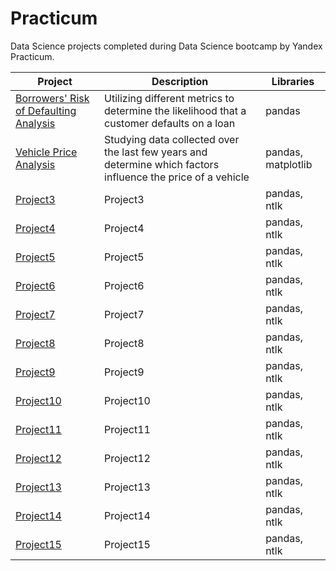# Practicum
Data Science projects completed during Data Science bootcamp by Yandex Practicum.

|Project |Description	|Libraries|
| ------ | ------ | ------ |
|[Borrowers' Risk of Defaulting Analysis](https://github.com/atikhomirovs/Practicum/tree/Project1) | Utilizing different metrics to determine the likelihood that a customer defaults on a loan | pandas |
|[Vehicle Price Analysis](https://github.com/atikhomirovs/Practicum/tree/Project2) | Studying data collected over the last few years and determine which factors influence the price of a vehicle | pandas, matplotlib |
|[Project3](https://github.com/atikhomirovs/Practicum/tree/Project3) | Project3 | pandas, ntlk |
|[Project4](https://github.com/atikhomirovs/Practicum/tree/Project4) | Project4 | pandas, ntlk |
|[Project5](https://github.com/atikhomirovs/Practicum/tree/Project5) | Project5 | pandas, ntlk |
|[Project6](https://github.com/atikhomirovs/Practicum/tree/Project6) | Project6 | pandas, ntlk |
|[Project7](https://github.com/atikhomirovs/Practicum/tree/Project7) | Project7 | pandas, ntlk |
|[Project8](https://github.com/atikhomirovs/Practicum/tree/Project8) | Project8 | pandas, ntlk |
|[Project9](https://github.com/atikhomirovs/Practicum/tree/Project9) | Project9 | pandas, ntlk |
|[Project10](https://github.com/atikhomirovs/Practicum/tree/Project10) | Project10 | pandas, ntlk |
|[Project11](https://github.com/atikhomirovs/Practicum/tree/Project11) | Project11 | pandas, ntlk |
|[Project12](https://github.com/atikhomirovs/Practicum/tree/Project12) | Project12 | pandas, ntlk |
|[Project13](https://github.com/atikhomirovs/Practicum/tree/Project13) | Project13 | pandas, ntlk |
|[Project14](https://github.com/atikhomirovs/Practicum/tree/Project14) | Project14 | pandas, ntlk |
|[Project15](https://github.com/atikhomirovs/Practicum/tree/Project15) | Project15 | pandas, ntlk |
